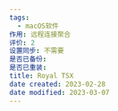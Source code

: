 ```yaml
---
tags:
  - macOS软件
作用: 远程连接聚合
评价: 2
设置同步: 不需要
是否已备份:
是否已重装:
title: Royal TSX
date created: 2023-02-28
date modified: 2023-03-07
---
```

